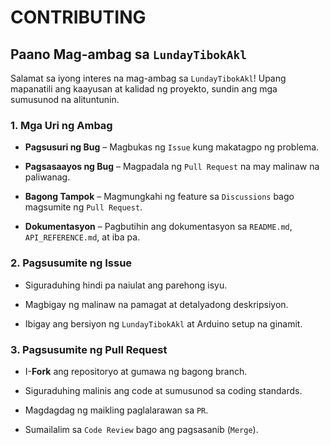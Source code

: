 # CONTRIBUTING

## Paano Mag-ambag sa `LundayTibokAkl`

Salamat sa iyong interes na mag-ambag sa `LundayTibokAkl`! Upang mapanatili ang kaayusan at kalidad ng proyekto, sundin ang mga sumusunod na alituntunin.

### 1. Mga Uri ng Ambag

- **Pagsusuri ng Bug** – Magbukas ng `Issue` kung makatagpo ng problema.

- **Pagsasaayos ng Bug** – Magpadala ng `Pull Request` na may malinaw na paliwanag.

- **Bagong Tampok** – Magmungkahi ng feature sa `Discussions` bago magsumite ng `Pull Request`.

- **Dokumentasyon** – Pagbutihin ang dokumentasyon sa `README.md`, `API_REFERENCE.md`, at iba pa.

### 2. Pagsusumite ng Issue

- Siguraduhing hindi pa naiulat ang parehong isyu.

- Magbigay ng malinaw na pamagat at detalyadong deskripsiyon.

- Ibigay ang bersiyon ng `LundayTibokAkl` at Arduino setup na ginamit.

### 3. Pagsusumite ng Pull Request

- I-**Fork** ang repositoryo at gumawa ng bagong branch.

- Siguraduhing malinis ang code at sumusunod sa coding standards.

- Magdagdag ng maikling paglalarawan sa `PR`.

- Sumailalim sa `Code Review` bago ang pagsasanib (`Merge`).